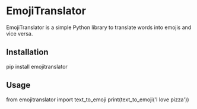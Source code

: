 # EmojiTranslator

EmojiTranslator is a simple Python library to translate words into emojis and vice versa.

## Installation
pip install emojitranslator

## Usage
from emojitranslator import text_to_emoji
print(text_to_emoji('I love pizza'))
